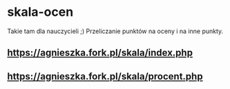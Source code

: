 # skala-ocen

Takie tam dla nauczycieli ;)
Przeliczanie punktów na oceny i na inne punkty.

## https://agnieszka.fork.pl/skala/index.php
## https://agnieszka.fork.pl/skala/procent.php
